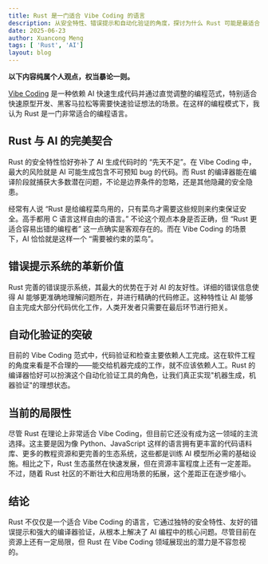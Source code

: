 ```yaml
---
title: Rust 是一门适合 Vibe Coding 的语言
description: 从安全特性、错误提示和自动化验证的角度，探讨为什么 Rust 可能是最适合 AI 编程的语言
date: 2025-06-23
author: Xuancong Meng
tags: [ 'Rust', 'AI']
layout: blog
---
```


**以下内容纯属个人观点，权当暴论一则。**

[Vibe Coding](https://en.wikipedia.org/wiki/Vibe_coding) 是一种依赖 AI 快速生成代码并通过直觉调整的编程范式，特别适合快速原型开发、黑客马拉松等需要快速验证想法的场景。在这样的编程模式下，我认为 Rust 是一门非常适合的编程语言。

## Rust 与 AI 的完美契合

Rust 的安全特性恰好弥补了 AI 生成代码时的 “先天不足”。在 Vibe Coding 中，最大的风险就是 AI 可能生成包含不可预知 bug 的代码。而 Rust 的编译器能在编译阶段就捕获大多数潜在问题，不论是边界条件的忽略，还是其他隐藏的安全隐患。

经常有人说 “Rust 是给编程菜鸟用的，只有菜鸟才需要这些规则来约束保证安全。高手都用 C 语言这样自由的语言。” 不论这个观点本身是否正确，但 “Rust 更适合容易出错的编程者” 这一点确实是客观存在的。而在 Vibe Coding 的场景下，AI 恰恰就是这样一个 “需要被约束的菜鸟”。

## 错误提示系统的革新价值

Rust 完善的错误提示系统，其最大的优势在于对 AI 的友好性。详细的错误信息使得 AI 能够更准确地理解问题所在，并进行精确的代码修正。这种特性让 AI 能够自主完成大部分代码优化工作，人类开发者只需要在最后环节进行把关。

## 自动化验证的突破

目前的 Vibe Coding 范式中，代码验证和检查主要依赖人工完成。这在软件工程的角度来看是不合理的——能交给机器完成的工作，就不应该依赖人工。Rust 的编译器恰好可以扮演这个自动化验证工具的角色，让我们真正实现"机器生成，机器验证"的理想状态。

## 当前的局限性

尽管 Rust 在理论上非常适合 Vibe Coding，但目前它还没有成为这一领域的主流选择。这主要是因为像 Python、JavaScript 这样的语言拥有更丰富的代码语料库、更多的教程资源和更完善的生态系统，这些都是训练 AI 模型所必需的基础设施。相比之下，Rust 生态虽然在快速发展，但在资源丰富程度上还有一定差距。不过，随着 Rust 社区的不断壮大和应用场景的拓展，这个差距正在逐步缩小。

## 结论

Rust 不仅仅是一个适合 Vibe Coding 的语言，它通过独特的安全特性、友好的错误提示和强大的编译器验证，从根本上解决了 AI 编程中的核心问题。尽管目前在资源上还有一定局限，但 Rust 在 Vibe Coding 领域展现出的潜力是不容忽视的。
